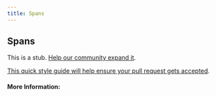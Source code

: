 ```yaml
---
title: Spans
---
```


## Spans

This is a stub. [Help our community expand it](https://github.com/freeCodeCamp/guide-articles/tree/master/articles/Math/Linear-Algebra/Spans/index.md).

[This quick style guide will help ensure your pull request gets accepted](https://github.com/freeCodeCamp/guide-articles/blob/master/README.md).

<!-- The article goes here, in GitHub-flavored Markdown. Feel free to add YouTube videos, images, and CodePen/JSBin embeds  -->

#### More Information:
<!-- Please add any articles you think might be helpful to read before writing the article -->



